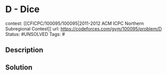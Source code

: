 # D - Dice

contest: [[CFICPC/100095/100095|2011-2012 ACM ICPC Northern Subregional Contest]]
url: https://codeforces.com/gym/100095/problem/D
Status: #UNSOLVED
Tags: #

## Description

## Solution


